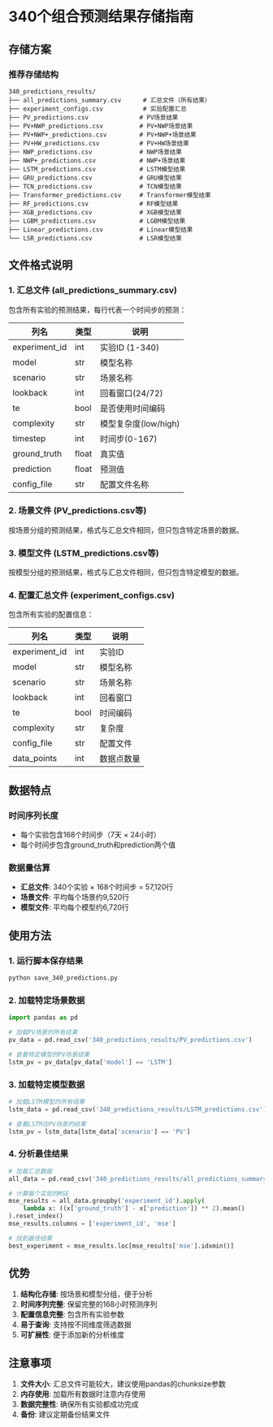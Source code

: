 # 340个组合预测结果存储指南

## 存储方案

### 推荐存储结构
```
340_predictions_results/
├── all_predictions_summary.csv      # 汇总文件（所有结果）
├── experiment_configs.csv           # 实验配置汇总
├── PV_predictions.csv              # PV场景结果
├── PV+NWP_predictions.csv          # PV+NWP场景结果
├── PV+NWP+_predictions.csv         # PV+NWP+场景结果
├── PV+HW_predictions.csv           # PV+HW场景结果
├── NWP_predictions.csv             # NWP场景结果
├── NWP+_predictions.csv            # NWP+场景结果
├── LSTM_predictions.csv            # LSTM模型结果
├── GRU_predictions.csv             # GRU模型结果
├── TCN_predictions.csv             # TCN模型结果
├── Transformer_predictions.csv     # Transformer模型结果
├── RF_predictions.csv              # RF模型结果
├── XGB_predictions.csv             # XGB模型结果
├── LGBM_predictions.csv            # LGBM模型结果
├── Linear_predictions.csv          # Linear模型结果
└── LSR_predictions.csv             # LSR模型结果
```

## 文件格式说明

### 1. 汇总文件 (all_predictions_summary.csv)
包含所有实验的预测结果，每行代表一个时间步的预测：

| 列名 | 类型 | 说明 |
|------|------|------|
| experiment_id | int | 实验ID (1-340) |
| model | str | 模型名称 |
| scenario | str | 场景名称 |
| lookback | int | 回看窗口(24/72) |
| te | bool | 是否使用时间编码 |
| complexity | str | 模型复杂度(low/high) |
| timestep | int | 时间步(0-167) |
| ground_truth | float | 真实值 |
| prediction | float | 预测值 |
| config_file | str | 配置文件名称 |

### 2. 场景文件 (PV_predictions.csv等)
按场景分组的预测结果，格式与汇总文件相同，但只包含特定场景的数据。

### 3. 模型文件 (LSTM_predictions.csv等)
按模型分组的预测结果，格式与汇总文件相同，但只包含特定模型的数据。

### 4. 配置汇总文件 (experiment_configs.csv)
包含所有实验的配置信息：

| 列名 | 类型 | 说明 |
|------|------|------|
| experiment_id | int | 实验ID |
| model | str | 模型名称 |
| scenario | str | 场景名称 |
| lookback | int | 回看窗口 |
| te | bool | 时间编码 |
| complexity | str | 复杂度 |
| config_file | str | 配置文件 |
| data_points | int | 数据点数量 |

## 数据特点

### 时间序列长度
- 每个实验包含168个时间步（7天 × 24小时）
- 每个时间步包含ground_truth和prediction两个值

### 数据量估算
- **汇总文件**: 340个实验 × 168个时间步 = 57,120行
- **场景文件**: 平均每个场景约9,520行
- **模型文件**: 平均每个模型约6,720行

## 使用方法

### 1. 运行脚本保存结果
```bash
python save_340_predictions.py
```

### 2. 加载特定场景数据
```python
import pandas as pd

# 加载PV场景的所有结果
pv_data = pd.read_csv('340_predictions_results/PV_predictions.csv')

# 查看特定模型的PV场景结果
lstm_pv = pv_data[pv_data['model'] == 'LSTM']
```

### 3. 加载特定模型数据
```python
# 加载LSTM模型的所有结果
lstm_data = pd.read_csv('340_predictions_results/LSTM_predictions.csv')

# 查看LSTM在PV场景的结果
lstm_pv = lstm_data[lstm_data['scenario'] == 'PV']
```

### 4. 分析最佳结果
```python
# 加载汇总数据
all_data = pd.read_csv('340_predictions_results/all_predictions_summary.csv')

# 计算每个实验的MSE
mse_results = all_data.groupby('experiment_id').apply(
    lambda x: ((x['ground_truth'] - x['prediction']) ** 2).mean()
).reset_index()
mse_results.columns = ['experiment_id', 'mse']

# 找到最佳结果
best_experiment = mse_results.loc[mse_results['mse'].idxmin()]
```

## 优势

1. **结构化存储**: 按场景和模型分组，便于分析
2. **时间序列完整**: 保留完整的168小时预测序列
3. **配置信息完整**: 包含所有实验参数
4. **易于查询**: 支持按不同维度筛选数据
5. **可扩展性**: 便于添加新的分析维度

## 注意事项

1. **文件大小**: 汇总文件可能较大，建议使用pandas的chunksize参数
2. **内存使用**: 加载所有数据时注意内存使用
3. **数据完整性**: 确保所有实验都成功完成
4. **备份**: 建议定期备份结果文件
